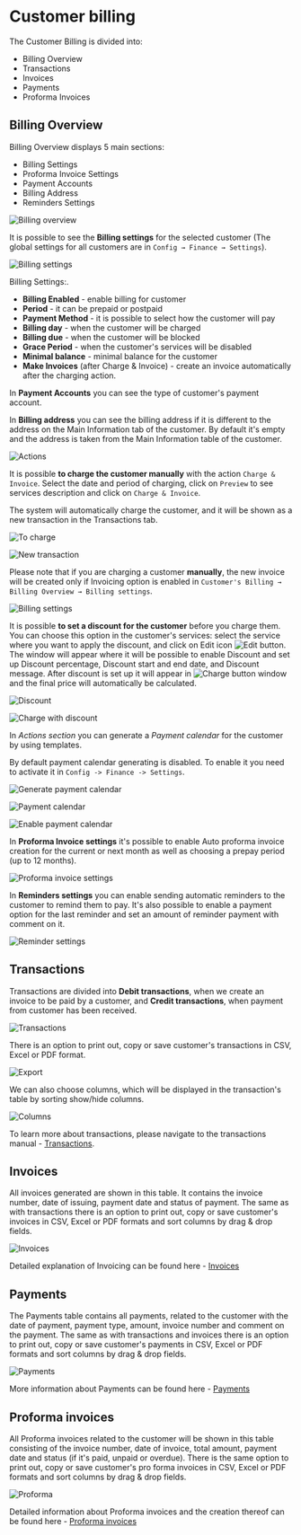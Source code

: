 Customer billing
==========

The Customer Billing is divided into:
* Billing Overview
* Transactions
* Invoices
* Payments
* Proforma Invoices


## Billing Overview

Billing Overview displays 5 main sections:
* Billing Settings
* Proforma Invoice Settings
* Payment Accounts
* Billing Address
* Reminders Settings

![Billing overview](billing_overview.png)

It is possible to see the **Billing settings** for the selected customer (The global settings for all customers are in `Config → Finance → Settings`).

![Billing settings](billing_settings.png)

Billing Settings:.
* **Billing Enabled** - enable billing for customer
* **Period** - it can be prepaid or postpaid
* **Payment Method** - it is possible to select how the customer will pay
* **Billing day** - when the customer will be charged
* **Billing due** - when the customer will be blocked
* **Grace Period** - when the customer's services will be disabled
* **Minimal balance** - minimal balance for the customer
* **Make Invoices** (after Charge & Invoice) - create an invoice automatically after the charging action.


In **Payment Accounts** you can see the type of customer's payment account.

In **Billing address** you can see the billing address if it is different to the address on the Main Information tab of the customer. By default it's empty and the address is taken from the Main Information table of the customer.

![Actions](actions.png)


It is possible **to charge the customer manually** with the action `Charge & Invoice`.
Select the date and period of charging, click on `Preview` to see services description and click on `Charge & Invoice`.

The system will automatically charge the customer, and it will be shown as a new transaction in the Transactions tab.

![To charge](charge.png)

![New transaction](new_transaction.png)


Please note that if you are charging a customer **manually**, the new invoice will be created only if Invoicing option is enabled in `Customer's Billing → Billing Overview → Billing settings`.

![Billing settings](global_billing_settings.png)


It is possible **to set a discount for the customer** before you charge them. You can choose this option in the customer's services: select the service where you want to apply the discount, and click on Edit icon <icon class="image-icon">![Edit button](edit_button.png)</icon>. The window will appear where  it will be possible to enable Discount and set up Discount percentage, Discount start and end date, and Discount message. After discount is set up it will appear in <icon class="image-icon">![Charge button](charge_button.png)</icon> window and the final price will automatically be calculated.


![Discount](edit_service.png)

![Charge with discount](charge_with_discount.png)


In *Actions section* you can generate a *Payment calendar* for the customer by using templates.

By default payment calendar generating is disabled. To enable it you need to activate it in `Config -> Finance -> Settings`.

![Generate payment calendar](generate_payment_calendar.png)

![Payment calendar](payment_calendar.png)

![Enable payment calendar](enable_payment_calendar.png)

In **Proforma Invoice settings** it's possible to enable Auto proforma invoice creation for the current or next month as well as choosing a prepay period (up to 12 months).

![Proforma invoice settings](proforma_invoice_settings.png)


In **Reminders settings** you can enable sending automatic reminders to the customer to remind them to pay. It's also possible to enable a payment option for the last reminder and set an amount of reminder payment with comment on it.

![Reminder settings](reminders_settings.png)



## Transactions

Transactions are divided into **Debit transactions**, when we create an invoice to be paid by a customer, and **Credit transactions**, when payment from customer has been received.

![Transactions](transactions.png)


There is an option to print out, copy or save customer's transactions  in CSV, Excel or PDF format.

![Export](export.png)


We can also choose columns, which will be displayed in the transaction's table by sorting show/hide columns.

![Columns](columns.png)

To learn more about transactions, please navigate to the transactions manual - [Transactions](finance/transactions/transactions.md).


## Invoices

All invoices generated are shown in this table. It contains the invoice number, date of issuing, payment date and status of payment. The same as with transactions there is an option to print out, copy or save customer's invoices in CSV, Excel or PDF formats and sort columns by drag & drop fields.

![Invoices](invoices.png)

Detailed explanation of Invoicing can be found here -  [Invoices](finance/invoices/invoices.md)


## Payments

The Payments table contains all payments, related to the customer with the date of payment, payment type, amount, invoice number and comment on the payment. The same as with transactions and invoices there is an option to print out, copy or save customer's payments in CSV, Excel or PDF formats and sort columns by drag & drop fields.

![Payments](payments.png)

More information about Payments can be found here -  [Payments](finance/payments/payments.md)


## Proforma invoices

All Proforma invoices related to the customer will be shown in this table consisting of the invoice number, date of invoice, total amount, payment date and status (if it's paid, unpaid or overdue).
There is the same option to print out, copy or save customer's pro forma invoices in CSV, Excel or PDF formats and sort columns by drag & drop fields.

![Proforma](proforma.png)

Detailed information about Proforma invoices and the creation thereof  can be found here - [Proforma invoices](finance/proforma_invoices/proforma_invoices.md)
